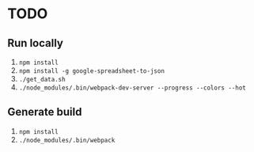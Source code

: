 # TODO

## Run locally

1. `npm install`
2. `npm install -g google-spreadsheet-to-json`
3. `./get_data.sh`
4. `./node_modules/.bin/webpack-dev-server --progress --colors --hot`

## Generate build

1. `npm install`
2. `./node_modules/.bin/webpack`
